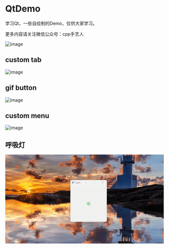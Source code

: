 # QtDemo
学习Qt，一些自绘制的Demo，仅供大家学习。

更多内容请关注微信公众号：cpp手艺人

![image](c)


## custom tab
![image](https://github.com/MingYueRuYa/QtDemoStydy/blob/master/res/custom_tab.gif)

## gif button
![image](https://github.com/MingYueRuYa/QtDemoStydy/blob/master/res/gifbutton.gif)

## custom menu
![image](https://github.com/MingYueRuYa/QtDemoStydy/blob/master/res/custom_menu.gif)

## 呼吸灯
![image](https://github.com/MingYueRuYa/QtDemo/blob/master/res/breath_light.gif)

